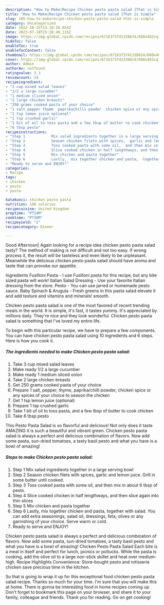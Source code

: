 ```yaml
---
description: "How to Make|Recipe Chicken pesto pasta salad {That is Simple"
title: "How to Make|Recipe Chicken pesto pasta salad {That is Simple"
slug: 105-how-to-makerecipe-chicken-pesto-pasta-salad-that-is-simple
category: Uncategorized
date: 2022-10-25T13:18:10.654Z
date: 2023-07-18T15:26:49.115Z
image: https://img-global.cpcdn.com/recipes/6716373741338624/680x482cq70/chicken-pesto-pasta-salad-recipe-main-photo.jpg
hideToc: false
enableToc: true
enableTocContent: false
thumbnail: https://img-global.cpcdn.com/recipes/6716373741338624/680x482cq70/chicken-pesto-pasta-salad-recipe-main-photo.jpg
cover: https://img-global.cpcdn.com/recipes/6716373741338624/680x482cq70/chicken-pesto-pasta-salad-recipe-main-photo.jpg
author: Admin
authorAv: notfound
ratingvalue: 3.3
reviewcount: 24
recipeingredient:
- "3 cup mixed salad leaves"
- "1/2 a large cucumber"
- "1 medium sliced onion"
- "2 large chicken breasts"
- "250 grams cooked pasta of your choice"
- "1 salt pepper thyme  paprikachilli powder  chicken spice or any spices of your choice to season the chicken"
- "1 tsp lemon juice optional"
- "1 tsp crushed garlic"
- "1 bit of oil to toss pasta and a few tbsp of butter to cook chicken"
- "6 tbsp pesto"
recipeinstructions:
- "Step 1            Mix salad ingredients together in a large serving bowl"
- "Step 2            Season chicken filets with spices,  garlic and lemon juice. Grill in some butter until cooked."
- "Step 3            Toss cooked pasta with some oil,  and then mix in about 6 tbsp of pesto."
- "Step 4            Slice cooked chicken in half lengthways, and then slice again into thin slices"
- "Step 5            Mix chicken and pasta together"
- "Step 6            Lastly,  mix together chicken and pasta,  together with salad. You can add extra seasonings, salad oil, dressings,  feta, olives or any garnishing of your choice. Serve warm or cold."
- "Ready to serve and ENJOY!"
categories:
- Recipe
tags:
- chicken
- pesto
- pasta

katakunci: chicken pesto pasta 
nutrition: 199 calories
recipecuisine: United Kingdom
preptime: "PT14M"
cooktime: "PT38M"
recipeyield: "2"
recipecategory: Dinner

---
```



Good Afternoon| Again looking for a recipe idea chicken pesto pasta salad tasty? The method of making is not difficult and not too easy. If wrong process it, the result will be tasteless and even likely to be unpleasant. Meanwhile the delicious chicken pesto pasta salad should have aroma and taste that can provoke our appetite.





Ingredients Fusilloni Pasta - I use Fusilloni pasta for this recipe, but any bite sized pasta will work! Italian Salad Dressing - Use your favorite Italian dressing from the store. Pesto - You can use jarred or homemade pesto sauce. Baby Spinach &amp; Arugula - Fresh greens in this pasta salad elevate it and add texture and vitamins and minerals! smooth.

Chicken pesto pasta salad is one of the most favored of recent trending meals in the world. It is simple, it's fast, it tastes yummy. It's appreciated by millions daily. They're nice and they look wonderful. Chicken pesto pasta salad is something that I've loved my entire life.


To begin with this particular recipe, we have to prepare a few components. You can have chicken pesto pasta salad using 10 ingredients and 6 steps. Here is how you cook it.

<!--inarticleads1-->

##### The ingredients needed to make Chicken pesto pasta salad:

1. Take 3 cup mixed salad leaves
1. Make ready 1/2 a large cucumber
1. Make ready 1 medium sliced onion
1. Take 2 large chicken breasts
1. Get 250 grams cooked pasta of your choice
1. Prepare 1 salt, pepper, thyme,  paprika/chilli powder,  chicken spice or any spices of your choice to season the chicken
1. Get 1 tsp lemon juice (optional)
1. Prepare 1 tsp crushed garlic
1. Take 1 bit of oil to toss pasta, and a few tbsp of butter to cook chicken
1. Take 6 tbsp pesto


This Pesto Pasta Salad is so flavorful and delicious! Not only does it taste AMAZING it is such a beautiful and vibrant green. Chicken pesto pasta salad is always a perfect and delicious combination of flavors. Now add some pasta, sun-dried tomatoes, a tasty basil pesto and what you have is a bowl of amazing! 

<!--inarticleads2-->

##### Steps to make Chicken pesto pasta salad:

1. Step 1            Mix salad ingredients together in a large serving bowl
1. Step 2            Season chicken filets with spices,  garlic and lemon juice. Grill in some butter until cooked.
1. Step 3            Toss cooked pasta with some oil,  and then mix in about 6 tbsp of pesto.
1. Step 4            Slice cooked chicken in half lengthways, and then slice again into thin slices
1. Step 5            Mix chicken and pasta together
1. Step 6            Lastly,  mix together chicken and pasta,  together with salad. You can add extra seasonings, salad oil, dressings,  feta, olives or any garnishing of your choice. Serve warm or cold.
1. Ready to serve and ENJOY!

Chicken pesto pasta salad is always a perfect and delicious combination of flavors. Now add some pasta, sun-dried tomatoes, a tasty basil pesto and what you have is a bowl of amazing! Chicken Pesto Pasta Salad Each bite is a meal in itself and perfect for lunch, picnics or potlucks. While the pasta is cooking, add the olive oil to a large non-stick skillet and heat over medium-high. Recipe Highlights Convenience: Store-bought pesto and rotisserie chicken save precious time in the kitchen. 

So that is going to wrap it up for this exceptional food chicken pesto pasta salad recipe. Thanks so much for your time. I'm sure that you will make this at home. There is gonna be interesting food in home recipes coming up. Don't forget to bookmark this page on your browser, and share it to your family, colleague and friends. Thank you for reading. Go on get cooking!
